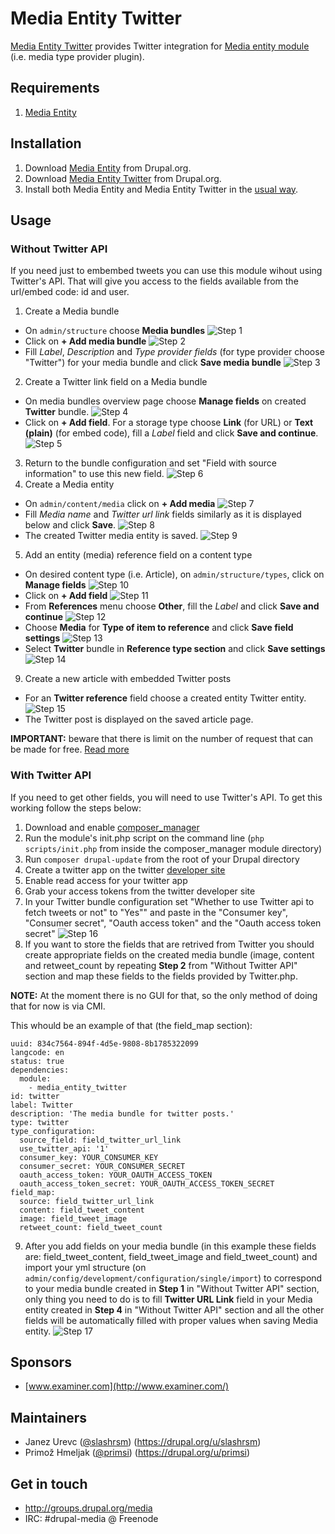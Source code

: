# Media Entity Twitter

[Media Entity Twitter](https://www.drupal.org/project/media_entity_twitter) provides Twitter integration for [Media entity module](https://www.drupal.org/project/media_entity) (i.e. media type provider plugin).

## Requirements

1. [Media Entity](https://www.drupal.org/project/media_entity)

## Installation

1. Download [Media Entity](https://www.drupal.org/node/2099473/release) from Drupal.org.
2. Download [Media Entity Twitter](https://www.drupal.org/node/2352799/release) from Drupal.org.
3. Install both Media Entity and Media Entity Twitter in the [usual way](https://www.drupal.org/documentation/install/modules-themes/modules-8).

## Usage

### Without Twitter API

If you need just to embembed tweets you can use this module wihout using Twitter's API. That will give you access to the fields available from the url/embed code: id and user.

1. Create a Media bundle
  * On `admin/structure` choose **Media bundles**
    ![Step 1](images/twitter/step_1.png)
  * Click on **+ Add media bundle**
    ![Step 2](images/twitter/step_2.png)
  * Fill *Label*, *Description* and *Type provider fields* (for type provider choose "Twitter") for your media bundle and click **Save media bundle**
    ![Step 3](images/twitter/step_3.png)
2. Create a Twitter link field on a Media bundle
  * On media bundles overview page choose **Manage fields** on created **Twitter** bundle.
   ![Step 4](images/twitter/step_4.png)
  * Click on **+ Add field**. For a storage type choose **Link** (for URL) or **Text (plain)** (for embed code), fill a *Label* field and click **Save and continue**.
   ![Step 5](images/twitter/step_5.png)
3. Return to the bundle configuration and set "Field with source information" to use this new field.
   ![Step 6](images/twitter/step_6.png)
4. Create a Media entity
  * On `admin/content/media` click on **+ Add media**
   ![Step 7](images/twitter/step_7.png)
  * Fill *Media name* and *Twitter url link* fields similarly as it is displayed below and click **Save**.
   ![Step 8](images/twitter/step_8.png)
  * The created Twitter media entity is saved.
   ![Step 9](images/twitter/step_9.png)
5. Add an entity (media) reference field on a content type
  * On desired content type (i.e. Article), on `admin/structure/types`, click on **Manage fields**
   ![Step 10](images/twitter/step_10.png)
  * Click on **+ Add field**
   ![Step 11](images/twitter/step_11.png)
  * From **References** menu choose **Other**, fill the *Label* and click **Save and continue**
   ![Step 12](images/twitter/step_12.png)
  * Choose **Media** for **Type of item to reference** and click **Save field settings**
   ![Step 13](images/twitter/step_13.png)
  * Select **Twitter** bundle in **Reference type section** and click **Save settings**
   ![Step 14](images/twitter/step_14.png)
9. Create a new article with embedded Twitter posts
  * For an **Twitter reference** field choose a created entity Twitter entity.
   ![Step 15](images/twitter/step_15.png)
  * The Twitter post is displayed on the saved article page.

**IMPORTANT:** beware that there is limit on the number of request that can be made for free. [Read more](https://dev.twitter.com/rest/public)

### With Twitter API

If you need to get other fields, you will need to use Twitter's API. To get this working follow the steps below:

1. Download and enable [composer_manager](https://www.drupal.org/project/composer_manager)
2. Run the module's init.php script on the command line (`php scripts/init.php` from inside the composer_manager module directory)
3. Run `composer drupal-update` from the root of your Drupal directory
4. Create a twitter app on the twitter [developer site](https://dev.twitter.com/apps/)
5. Enable read access for your twitter app
6. Grab your access tokens from the twitter developer site
7. In your Twitter bundle configuration set "Whether to use Twitter api to fetch tweets or not" to "Yes"" and paste in the "Consumer key", "Consumer secret", "Oauth access token" and the "Oauth access token secret"
  ![Step 16](images/twitter/step_16.png)
8. If you want to store the fields that are retrived from Twitter you should create appropriate fields on the created media bundle (image, content and retweet_count by repeating **Step 2** from "Without Twitter API" section and map these fields to the fields provided by Twitter.php.

**NOTE:** At the moment there is no GUI for that, so the only method of doing that for now is via CMI.

This whould be an example of that (the field_map section):

```
uuid: 834c7564-894f-4d5e-9808-8b1785322099
langcode: en
status: true
dependencies:
  module:
    - media_entity_twitter
id: twitter
label: Twitter
description: 'The media bundle for twitter posts.'
type: twitter
type_configuration:
  source_field: field_twitter_url_link
  use_twitter_api: '1'
  consumer_key: YOUR_CONSUMER_KEY
  consumer_secret: YOUR_CONSUMER_SECRET
  oauth_access_token: YOUR_OAUTH_ACCESS_TOKEN
  oauth_access_token_secret: YOUR_OAUTH_ACCESS_TOKEN_SECRET
field_map:
  source: field_twitter_url_link
  content: field_tweet_content
  image: field_tweet_image
  retweet_count: field_tweet_count
```
9. After you add fields on your media bundle (in this example these fields are: field_tweet_content, field_tweet_image and field_tweet_count) and import your yml structure (on `admin/config/development/configuration/single/import`) to correspond to your media bundle created in **Step 1** in "Without Twitter API" section, only thing you need to do is to fill **Twitter URL Link** field in your Media entity created in **Step 4** in "Without Twitter API" section and all the other fields will be automatically filled with proper values when saving Media entity.
  ![Step 17](images/twitter/step_17.png)

## Sponsors

- [www.examiner.com](http://www.examiner.com/)

## Maintainers
- Janez Urevc ([@slashrsm](https://github.com/slashrsm)) (https://drupal.org/u/slashrsm)
- Primož Hmeljak ([@primsi](https://github.com/primsi)) (https://drupal.org/u/primsi)

## Get in touch
- http://groups.drupal.org/media
- IRC: #drupal-media @ Freenode
